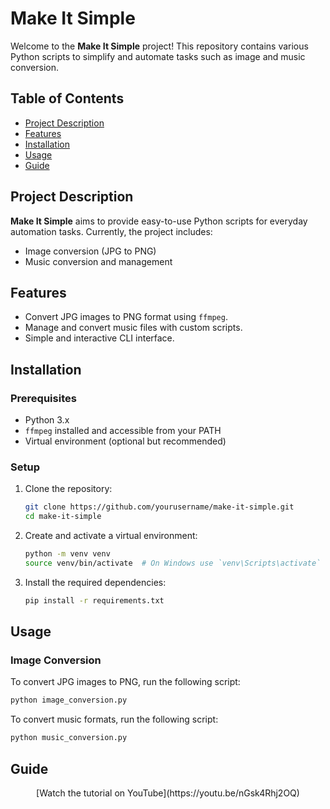 # Make It Simple

Welcome to the **Make It Simple** project! This repository contains various Python scripts to simplify and automate tasks such as image and music conversion.

## Table of Contents

- [Project Description](#project-description)
- [Features](#features)
- [Installation](#installation)
- [Usage](#usage)
- [Guide](#guide)
<!-- - [Contributing](#contributing)
- [License](#license)
- [Contact](#contact) -->

## Project Description

**Make It Simple** aims to provide easy-to-use Python scripts for everyday automation tasks. Currently, the project includes:
- Image conversion (JPG to PNG)
- Music conversion and management

## Features

- Convert JPG images to PNG format using `ffmpeg`.
- Manage and convert music files with custom scripts.
- Simple and interactive CLI interface.

## Installation

### Prerequisites

- Python 3.x
- `ffmpeg` installed and accessible from your PATH
- Virtual environment (optional but recommended)

### Setup

1. Clone the repository:

    ```sh
    git clone https://github.com/yourusername/make-it-simple.git
    cd make-it-simple
    ```

2. Create and activate a virtual environment:

    ```sh
    python -m venv venv
    source venv/bin/activate  # On Windows use `venv\Scripts\activate`
    ```

3. Install the required dependencies:

    ```sh
    pip install -r requirements.txt
    ```

## Usage

### Image Conversion

To convert JPG images to PNG, run the following script:

```sh
python image_conversion.py
```
To convert music formats, run the following script:

```sh
python music_conversion.py
```

## Guide
<p align="center">
[Watch the tutorial on YouTube](https://youtu.be/nGsk4Rhj2OQ)
</p>
